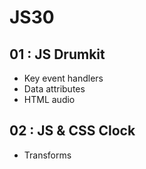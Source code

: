 # JS30

## 01 : JS Drumkit
+ Key event handlers
+ Data attributes
+ HTML audio

## 02 : JS & CSS Clock
+ Transforms